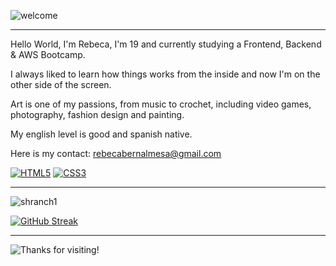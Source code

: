 ![welcome](https://github.com/user-attachments/assets/250d6164-f298-4929-86fe-280a97d7a072)

---

Hello World, I'm Rebeca, I'm 19 and currently studying a Frontend, Backend & AWS Bootcamp.

I always liked to learn how things works from the inside and now I'm on the other side of the screen.

Art is one of my passions, from music to crochet, including video games, photography, fashion design and painting.

My english level is good and spanish native.

Here is my contact: rebecabernalmesa@gmail.com

<a href='https://github.com/shivamkapasia0' target="_blank"><img alt='HTML5' src='https://img.shields.io/badge/HTML5-100000?style=for-the-badge&logo=HTML5&logoColor=E34F26&labelColor=000000&color=E34F26'/></a>
<a href='https://github.com/shivamkapasia0' target="_blank"><img alt='CSS3' src='https://img.shields.io/badge/CSS3-100000?style=for-the-badge&logo=CSS3&logoColor=1572B6&labelColor=000000&color=1572B6'/></a>

---

![shranch1](https://github.com/user-attachments/assets/0eb09446-b516-4bd1-9321-f9f308ebe3c4)


[![GitHub Streak](https://github-readme-streak-stats.herokuapp.com?user=rebecabernal&theme=shadow-green&border_radius=4.8&date_format=j%2Fn%5B%2FY%5D&mode=weekly)](https://git.io/streak-stats)




---

![Thanks for visiting!](https://github.com/user-attachments/assets/c60514e2-186f-40b1-a8a0-adb38e305329)

